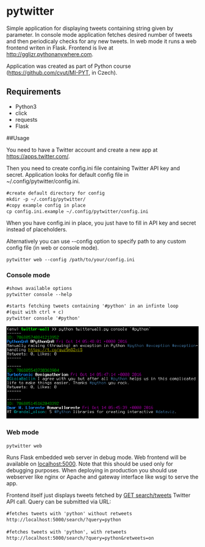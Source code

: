 # pytwitter
Simple application for displaying tweets containing string given by parameter. In console mode application fetches desired number of tweets and then periodicaly checks for any new tweets. In web mode it runs a web frontend writen in Flask. Frontend is live at http://ggljzr.pythonanywhere.com.

Application was created as part of Python course (https://github.com/cvut/MI-PYT, in Czech).

## Requirements
* Python3
* click
* requests
* Flask

##Usage

You need to have a Twitter account and create a new app at https://apps.twitter.com/.

Then you need to create config.ini file containing Twitter API key and secret. Application looks
for default config file in ~/.config/pytwitter/config.ini.

```
#create default directory for config
mkdir -p ~/.config/pytwitter/
#copy example config in place
cp config.ini.example ~/.config/pytwitter/config.ini
```

When you have config.ini in place, you just have to fill in API key and secret instead of placeholders.

Alternatively you can use --config option to specify path to any custom config file (in web or console mode).

```
pytwitter web --config /path/to/your/config.ini
```


### Console mode

```
#shows available options
pytwitter console --help
```

```
#starts fetching tweets containing '#python' in an infinte loop
#(quit with ctrl + c)
pytwitter console '#python'
```

![Screen](screen.png)


### Web mode

```
pytwitter web
```

Runs Flask embedded web server in debug mode. Web frontend will be available on [localhost:5000](http://localhost:5000). Note that this should be used only for debugging purposes. When deploying in production you should use webserver like nginx or Apache and gateway interface like wsgi to serve the app.

Frontend itself just displays tweets fetched by [GET search/tweets](https://dev.twitter.com/rest/reference/get/search/tweets) Twitter API call. Query can be submitted via URL:

```
#fetches tweets with 'python' without retweets
http://localhost:5000/search/?query=python

#fetches tweets with 'python', with retweets
http://localhost:5000/search/?query=python&retweets=on
```

